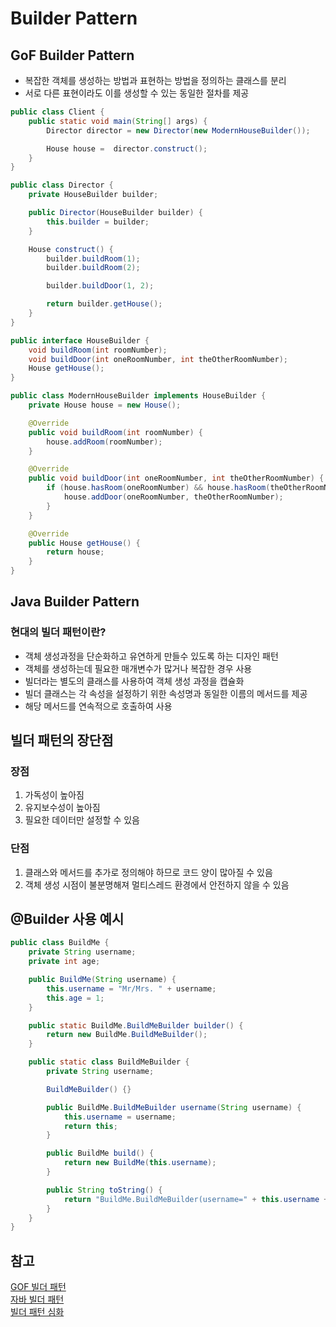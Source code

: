 # Builder Pattern
## GoF Builder Pattern
- 복잡한 객체를 생성하는 방법과 표현하는 방법을 정의하는 클래스를 분리
- 서로 다른 표현이라도 이를 생성할 수 있는 동일한 절차를 제공

```java
public class Client {
    public static void main(String[] args) {
        Director director = new Director(new ModernHouseBuilder());

        House house =  director.construct();
    }
}
```
```java
public class Director {
    private HouseBuilder builder;

    public Director(HouseBuilder builder) {
        this.builder = builder;
    }

    House construct() {
        builder.buildRoom(1);
        builder.buildRoom(2);

        builder.buildDoor(1, 2);

        return builder.getHouse();
    }
}
```
```java
public interface HouseBuilder {
    void buildRoom(int roomNumber);
    void buildDoor(int oneRoomNumber, int theOtherRoomNumber);
    House getHouse();
}
```
```java
public class ModernHouseBuilder implements HouseBuilder {
    private House house = new House();

    @Override
    public void buildRoom(int roomNumber) {
        house.addRoom(roomNumber);
    }

    @Override
    public void buildDoor(int oneRoomNumber, int theOtherRoomNumber) {
        if (house.hasRoom(oneRoomNumber) && house.hasRoom(theOtherRoomNumber)) {
            house.addDoor(oneRoomNumber, theOtherRoomNumber);
        }
    }

    @Override
    public House getHouse() {
        return house;
    }
}
```

## Java Builder Pattern
### 현대의 빌더 패턴이란?
- 객체 생성과정을 단순화하고 유연하게 만들수 있도록 하는 디자인 패턴
- 객체를 생성하는데 필요한 매개변수가 많거나 복잡한 경우 사용
- 빌더라는 별도의 클래스를 사용하여 객체 생성 과정을 캡슐화
- 빌더 클래스는 각 속성을 설정하기 위한 속성명과 동일한 이름의 메서드를 제공
- 해당 메서드를 연속적으로 호출하여 사용

## 빌더 패턴의 장단점
### 장점
1. 가독성이 높아짐
2. 유지보수성이 높아짐
3. 필요한 데이터만 설정할 수 있음

### 단점
1. 클래스와 메서드를 추가로 정의해야 하므로 코드 양이 많아질 수 있음
2. 객체 생성 시점이 불분명해져 멀티스레드 환경에서 안전하지 않을 수 있음

## @Builder 사용 예시
```java
public class BuildMe {
    private String username;
    private int age;

    public BuildMe(String username) {
        this.username = "Mr/Mrs. " + username;
        this.age = 1;
    }

    public static BuildMe.BuildMeBuilder builder() {
        return new BuildMe.BuildMeBuilder();
    }

    public static class BuildMeBuilder {
        private String username;

        BuildMeBuilder() {}

        public BuildMe.BuildMeBuilder username(String username) {
            this.username = username;
            return this;
        }

        public BuildMe build() {
            return new BuildMe(this.username);
        }

        public String toString() {
            return "BuildMe.BuildMeBuilder(username=" + this.username + ")";
        }
    }
}
```

## 참고
[GOF 빌더 패턴](https://medium.com/@sangw0804/gof-%EB%94%94%EC%9E%90%EC%9D%B8-%ED%8C%A8%ED%84%B4-2-%EB%B9%8C%EB%8D%94-%ED%8C%A8%ED%84%B4-3c56dc766d3b)<br />
[자바 빌더 패턴](https://velog.io/@park2348190/Lombok-Builder%EC%9D%98-%EB%8F%99%EC%9E%91-%EC%9B%90%EB%A6%AC)<br />
[빌더 패턴 심화](https://johngrib.github.io/wiki/pattern/builder)<br />